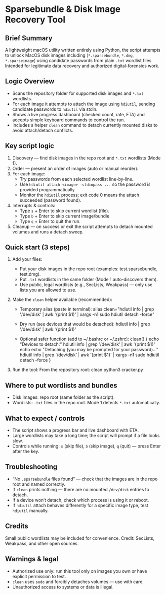 Sparsebundle & Disk Image Recovery Tool
======================================

Brief Summary
------------
A lightweight macOS utility written entirely using Python, the script attempts to unlock MacOS disk images
including (`*.sparsebundle`, `*.dmg`, `*.sparseimage`) using candidate passwords
from plain `.txt` wordlist files. Intended for legitimate data recovery
and authorized digital-forensics work. 

Logic Overview
--------------------
- Scans the repository folder for supported disk images and `*.txt` wordlists.
- For each image it attempts to attach the image using `hdiutil`, sending
  candidate passwords to `hdiutil` via stdin.
- Shows a live progress dashboard (checked count, rate, ETA) and accepts
  simple keyboard commands to control the run.
- Includes a helper `clean` command to detach currently mounted disks to
  avoid attach/detach conflicts.

Key script logic
-----------------------------
1. Discovery — find disk images in the repo root and `*.txt` wordlists (Mode 1).
2. Order — present an order of images (auto or manual reorder).
3. For each image:
   - Try passwords from each selected wordlist line-by-line.
   - Use `hdiutil attach <image> -stdinpass ...` so the password is provided programmatically.
   - Monitor the `hdiutil` process; exit code 0 means the attach succeeded (password found).
4. Interrupts & controls:
   - Type `s` + Enter to skip current wordlist (file).
   - Type `b` + Enter to skip current image/bundle.
   - Type `q` + Enter to quit the run.
5. Cleanup — on success or exit the script attempts to detach mounted volumes and runs a detach sweep.

Quick start (3 steps)
---------------------
1) Add your files:
   - Put your disk images in the repo root (examples: test.sparsebundle, test.dmg).
   - Put `.txt` wordlists in the same folder (Mode 1 auto-discovers them).
   - Use public, legal wordlists (e.g., SecLists, Weakpass) — only use lists you are allowed to use.

2) Make the `clean` helper available (recommended):
   - Temporary alias (paste in terminal):
     alias clean="hdiutil info | grep '/dev/disk' | awk '{print \$1}' | xargs -n1 sudo hdiutil detach -force"

   - Dry run (see devices that would be detached):
     hdiutil info | grep '/dev/disk' | awk '{print $1}'

   - Optional safer function (add to ~/.bashrc or ~/.zshrc):
     clean() {
       echo "Devices to detach:"
       hdiutil info | grep '/dev/disk' | awk '{print $1}'
       echo
       echo "Detaching (you may be prompted for your password)..."
       hdiutil info | grep '/dev/disk' | awk '{print $1}' | xargs -n1 sudo hdiutil detach -force
     }

3) Run the tool:
   From the repository root:
     clean
     python3 cracker.py

Where to put wordlists and bundles
---------------------------------
- Disk images: repo root (same folder as the script).
- Wordlists: `.txt` files in the repo root. Mode 1 detects `*.txt` automatically.

What to expect / controls
-------------------------
- The script shows a progress bar and live dashboard with ETA.
- Large wordlists may take a long time; the script will prompt if a file looks slow.
- Controls while running: `s` (skip file), `b` (skip image), `q` (quit) — press Enter after the key.

Troubleshooting
---------------
- “No `.sparsebundle` files found” — check that the images are in the repo root and named correctly.
- If `clean` prints nothing — there are no mounted `/dev/disk` entries to detach.
- If a device won’t detach, check which process is using it or reboot.
- If `hdiutil` attach behaves differently for a specific image type, test `hdiutil` manually.

Credits
-------
Small public wordlists may be included for convenience. Credit: SecLists, Weakpass, and other open sources.

Warnings & legal
----------------
- Authorized use only: run this tool only on images you own or have explicit permission to test.
- `clean` uses `sudo` and forcibly detaches volumes — use with care.
- Unauthorized access to systems or data is illegal.
